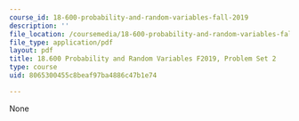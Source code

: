 ```yaml
---
course_id: 18-600-probability-and-random-variables-fall-2019
description: ''
file_location: /coursemedia/18-600-probability-and-random-variables-fall-2019/8065300455c8beaf97ba4886c47b1e74_MIT18_600F19_Pset2.pdf
file_type: application/pdf
layout: pdf
title: 18.600 Probability and Random Variables F2019, Problem Set 2
type: course
uid: 8065300455c8beaf97ba4886c47b1e74

---
```

None